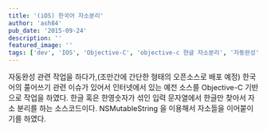 ```yaml
---
title: '(iOS) 한국어 자소분리'
author: 'ash84'
pub_date: '2015-09-24'
description: ''
featured_image: ''
tags: ['dev', 'IOS', 'Objective-C', 'objective-c 한글 자소분리', '자동완성', '자소분리', '자음과 모음', '한글어 자음 모음']
---
```



<span style="font-size: 11pt;">자동완성 관련 작업을 하다가,(조만간에 간단한 형태의 오픈소스로 배포 예정) 한국어의 풀어쓰기 관련 이슈가 있어서 인터넷에서 있는 예전 소스를 Objective-C 기반으로 작업을 하였다. 한글 혹은 한영숫자가 섞인 입력 문자열에서 한글만 찾아서 자소 분리를 하는 소스코드이다. NSMutableString 을 이용해서 자소들을 이어붙이기를 하였다. </span>

<script src="https://gist.github.com/AhnSeongHyun/5548751.js"></script>



